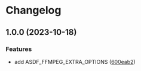 # Changelog

## 1.0.0 (2023-10-18)


### Features

* add ASDF_FFMPEG_EXTRA_OPTIONS ([600eab2](https://www.github.com/acj/asdf-ffmpeg/commit/600eab21f09dbed4cfdda6546ad2c6032d258d6c))
